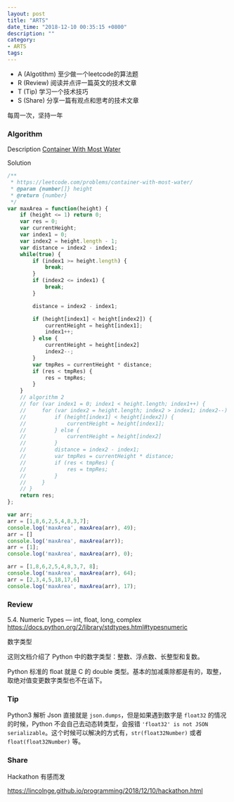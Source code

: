 ```yaml
---
layout: post
title: "ARTS"
date_time: "2018-12-10 00:35:15 +0800"
description: ""
category:
- ARTS
tags:
---
```



- A (Algotithm) 至少做一个leetcode的算法题
- R (Review) 阅读并点评一篇英文的技术文章
- T (Tip) 学习一个技术技巧
- S (Share) 分享一篇有观点和思考的技术文章

每周一次，坚持一年

### Algorithm

Description
[Container With Most Water](https://leetcode.com/problems/container-with-most-water/)

Solution

```JavaScript
/**
 * https://leetcode.com/problems/container-with-most-water/
 * @param {number[]} height
 * @return {number}
 */
var maxArea = function(height) {
    if (height <= 1) return 0;
    var res = 0;
    var currentHeight;
    var index1 = 0;
    var index2 = height.length - 1;
    var distance = index2 - index1;
    while(true) {
        if (index1 >= height.length) {
            break;
        }
        if (index2 <= index1) {
            break;
        }

        distance = index2 - index1;

        if (height[index1] < height[index2]) {
            currentHeight = height[index1];
            index1++;
        } else {
            currentHeight = height[index2]
            index2--;
        }
        var tmpRes = currentHeight * distance;
        if (res < tmpRes) {
            res = tmpRes;
        }
    }
    // algorithm 2
    // for (var index1 = 0; index1 < height.length; index1++) {
    //     for (var index2 = height.length; index2 > index1; index2--) {
    //         if (height[index1] < height[index2]) {
    //             currentHeight = height[index1];
    //         } else {
    //             currentHeight = height[index2]
    //         }
    //         distance = index2 - index1;
    //         var tmpRes = currentHeight * distance;
    //         if (res < tmpRes) {
    //             res = tmpRes;
    //         }
    //     }
    // }
    return res;
};

var arr;
arr = [1,8,6,2,5,4,8,3,7];
console.log('maxArea', maxArea(arr), 49);
arr = []
console.log('maxArea', maxArea(arr));
arr = [1];
console.log('maxArea', maxArea(arr), 0);

arr = [1,8,6,2,5,4,8,3,7, 8];
console.log('maxArea', maxArea(arr), 64);
arr = [2,3,4,5,18,17,6]
console.log('maxArea', maxArea(arr), 17);

```

### Review

5.4. Numeric Types — int, float, long, complex
<https://docs.python.org/2/library/stdtypes.html#typesnumeric>

数字类型

这则文档介绍了 Python 中的数字类型：整数、浮点数、长整型和复数。

Python 标准的 float 就是 C 的 double 类型。基本的加减乘除都是有的，取整，取绝对值变更数字类型也不在话下。

### Tip

Python3 解析 Json 直接就是 `json.dumps`，但是如果遇到数字是 `float32` 的情况的时候，Python 不会自己去动态转类型，会报错 `'float32' is not JSON serializable`。这个时候可以解决的方式有，`str(float32Number)` 或者 `float(float32Number)` 等。

### Share

Hackathon 有感而发

<https://lincolnge.github.io/programming/2018/12/10/hackathon.html>


